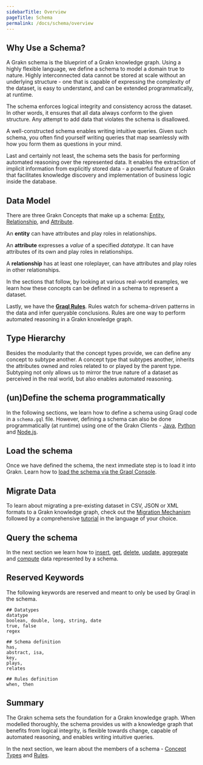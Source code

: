 ```yaml
---
sidebarTitle: Overview
pageTitle: Schema
permalink: /docs/schema/overview
---
```


## Why Use a Schema?
A Grakn schema is the blueprint of a Grakn knowledge graph. Using a highly flexible language, we define a schema to model a domain true to nature. Highly interconnected data cannot be stored at scale without an underlying structure - one that is capable of expressing the complexity of the dataset, is easy to understand, and can be extended programmatically, at runtime.

The schema enforces logical integrity and consistency across the dataset. In other words, it ensures that all data always conform to the given structure. Any attempt to add data that violates the schema is disallowed.

A well-constructed schema enables writing intuitive queries. Given such schema, you often find yourself writing queries that map seamlessly with how you form them as questions in your mind.

Last and certainly not least, the schema sets the basis for performing automated reasoning over the represented data. It enables the extraction of implicit information from explicitly stored data - a powerful feature of Grakn that facilitates knowledge discovery and implementation of business logic inside the database.

## Data Model
There are three Grakn Concepts that make up a schema: [Entity](/docs/schema/concepts#entity), [Relationship](/docs/schema/concepts#relationship), and [Attribute](/docs/schema/concepts#attribute).

An **entity** can have attributes and play roles in relationships.

An **attribute** expresses a *value* of a specified *datatype*. It can have attributes of its own and play roles in relationships.

A **relationship** has at least one roleplayer, can have attributes and play roles in other relationships.

In the sections that follow, by looking at various real-world examples, we learn how these concepts can be defined in a schema to represent a dataset.

Lastly, we have the [**Graql Rules**](/docs/schema/rules). Rules watch for schema-driven patterns in the data and infer queryable conclusions. Rules are one way to perform automated reasoning in a Grakn knowledge graph.

## Type Hierarchy
Besides the modularity that the concept types provide, we can define any concept to subtype another. A concept type that subtypes another, inherits the attributes owned and roles related to or played by the parent type. Subtyping not only allows us to mirror the true nature of a dataset as perceived in the real world, but also enables automated reasoning.

## (un)Define the schema programmatically
In the following sections, we learn how to define a schema using Graql code in a `schema.gql` file. However, defining a schema can also be done programmatically (at runtime) using one of the Grakn Clients - [Java](/docs/client-api/java#client-api-method-manipulate-the-schema-programatically), [Python](/docs/client-api/python#client-api-method-lazily-execute-a-graql-query) and [Node.js](/docs/client-api/nodejs#client-api-method-lazily-execute-a-graql-query).

## Load the schema
Once we have defined the schema, the next immediate step is to load it into Grakn. Learn how to [load the schema via the Graql Console](/docs/running-grakn/console#console-options).

## Migrate Data
To learn about migrating a pre-existing dataset in CSV, JSON or XML formats to a Grakn knowledge graph, check out the [Migration Mechanism](...) followed by a comprehensive [tutorial](...) in the language of your choice.

## Query the schema
In the next section we learn how to [insert](/docs/query/insert-query), [get](/docs/query/get-query), [delete](/docs/query/delete-query), [update](/docs/query/update-data), [aggregate](/docs/query/aggregate-query) and [compute](/docs/query/compute-query) data represented by a schema.

## Reserved Keywords
The following keywords are reserved and meant to only be used by Graql in the schema.
<!-- ignore-test -->
```graql
## Datatypes
datatype
boolean, double, long, string, date
true, false
regex

## Schema definition
has,
abstract, isa,
key,
plays,
relates

## Rules definition
when, then
```

## Summary
The Grakn schema sets the foundation for a Grakn knowledge graph. When modelled thoroughly, the schema provides us with a knowledge graph that benefits from logical integrity, is flexible towards change, capable of automated reasoning, and enables writing intuitive queries.

In the next section, we learn about the members of a schema - [Concept Types](/docs/schema/concepts) and [Rules](/docs/schema/rules).